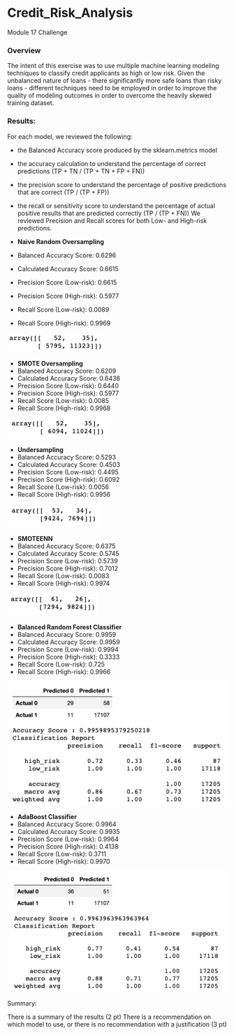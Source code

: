 # Credit_Risk_Analysis
Module 17 Challenge

### Overview
The intent of this exercise was to use multiple machine learning modeling techniques to classify credit applicants as high or low risk.  Given the unbalanced nature of loans - there significantly more safe loans than risky loans - different techniques need to be employed in order to improve the quality of modeling outcomes in order to overcome the heavily skewed training dataset.

### Results:
For each model, we reviewed the following: 
- the Balanced Accuracy score produced by the sklearn.metrics model
- the accuracy calculation to understand the percentage of correct predictions (TP + TN / (TP + TN + FP + FN))
- the precision score to understand the percentage of positive predictions that are correct (TP / (TP + FP))
- the recall or sensitivity score to understand the percentage of actual positive results that are predicted correctly (TP / (TP + FN))
We reviewed Precision and Recall scores for both Low- and High-risk predictions.


- **Naive Random Oversampling**
- Balanced Accuracy Score: 0.6296
- Calculated Accuracy Score: 0.6615
- Precision Score (Low-risk): 0.6615
- Precision Score (High-risk): 0.5977
- Recall Score (Low-risk): 0.0089
- Recall Score (High-risk): 0.9969

![Naive_Random.png](https://github.com/benclark62/Credit_Risk_Analysis/blob/main/1naive_random.png)


- **SMOTE Oversampling**
- Balanced Accuracy Score: 0.6209
- Calculated Accuracy Score: 0.6438
- Precision Score (Low-risk): 0.6440
- Precision Score (High-risk): 0.5977
- Recall Score (Low-risk): 0.0085
- Recall Score (High-risk): 0.9968

![SMOTE.png](https://github.com/benclark62/Credit_Risk_Analysis/blob/main/1SMOTE.png)


- **Undersampling**
- Balanced Accuracy Score: 0.5293
- Calculated Accuracy Score: 0.4503
- Precision Score (Low-risk): 0.4495
- Precision Score (High-risk): 0.6092
- Recall Score (Low-risk): 0.0056
- Recall Score (High-risk): 0.9956

![Undersampling.png](https://github.com/benclark62/Credit_Risk_Analysis/blob/main/1Undersampling.png)


- **SMOTEENN**
- Balanced Accuracy Score: 0.6375
- Calculated Accuracy Score: 0.5745
- Precision Score (Low-risk): 0.5739
- Precision Score (High-risk): 0.7012
- Recall Score (Low-risk): 0.0083
- Recall Score (High-risk): 0.9974

![SMOTEENN.png](https://github.com/benclark62/Credit_Risk_Analysis/blob/main/1SMOTEENN.png)


- **Balanced Random Forest Classifier**
- Balanced Accuracy Score: 0.9959
- Calculated Accuracy Score: 0.9959
- Precision Score (Low-risk): 0.9994
- Precision Score (High-risk): 0.3333
- Recall Score (Low-risk): 0.725
- Recall Score (High-risk): 0.9966

![brfc.png](https://github.com/benclark62/Credit_Risk_Analysis/blob/main/BRFC.png)

- **AdaBoost Classifier**
- Balanced Accuracy Score: 0.9964
- Calculated Accuracy Score: 0.9935
- Precision Score (Low-risk): 0.9964
- Precision Score (High-risk): 0.4138
- Recall Score (Low-risk): 0.3711
- Recall Score (High-risk): 0.9970

![adaboost.png](https://github.com/benclark62/Credit_Risk_Analysis/blob/main/Adaboost.png)

Summary:

There is a summary of the results (2 pt)
There is a recommendation on which model to use, or there is no recommendation with a justification (3 pt)
